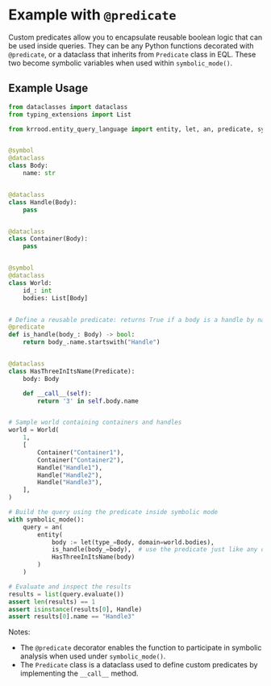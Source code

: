 # Example with `@predicate`

Custom predicates allow you to encapsulate reusable boolean logic that can be used inside queries. 
They can be any Python functions decorated with `@predicate`, or a dataclass that inherits from `Predicate` class
in EQL. These two become symbolic variables when used within `symbolic_mode()`.

## Example Usage

```python
from dataclasses import dataclass
from typing_extensions import List

from krrood.entity_query_language import entity, let, an, predicate, symbolic_mode, symbol, Predicate


@symbol
@dataclass
class Body:
    name: str


@dataclass
class Handle(Body):
    pass


@dataclass
class Container(Body):
    pass


@symbol
@dataclass
class World:
    id_: int
    bodies: List[Body]


# Define a reusable predicate: returns True if a body is a handle by name convention
@predicate
def is_handle(body_: Body) -> bool:
    return body_.name.startswith("Handle")


@dataclass
class HasThreeInItsName(Predicate):
    body: Body

    def __call__(self):
        return '3' in self.body.name


# Sample world containing containers and handles
world = World(
    1,
    [
        Container("Container1"),
        Container("Container2"),
        Handle("Handle1"),
        Handle("Handle2"),
        Handle("Handle3"),
    ],
)

# Build the query using the predicate inside symbolic mode
with symbolic_mode():
    query = an(
        entity(
            body := let(type_=Body, domain=world.bodies),
            is_handle(body_=body),  # use the predicate just like any other condition
            HasThreeInItsName(body)
        )
    )

# Evaluate and inspect the results
results = list(query.evaluate())
assert len(results) == 1
assert isinstance(results[0], Handle)
assert results[0].name == "Handle3"
```

Notes:
- The `@predicate` decorator enables the function to participate in symbolic analysis when used under `symbolic_mode()`.
- The `Predicate` class is a dataclass used to define custom predicates by implementing the `__call__` method.
